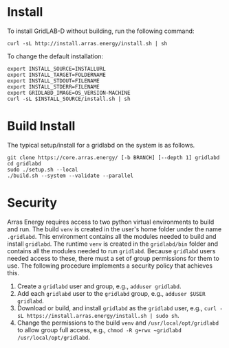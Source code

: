 # Install

To install GridLAB-D without building, run the following command:

~~~
curl -sL http://install.arras.energy/install.sh | sh
~~~

To change the default installation:

~~~
export INSTALL_SOURCE=INSTALLURL
export INSTALL_TARGET=FOLDERNAME
export INSTALL_STDOUT=FILENAME
export INSTALL_STDERR=FILENAME
export GRIDLABD_IMAGE=OS_VERSION-MACHINE
curl -sL $INSTALL_SOURCE/install.sh | sh
~~~

# Build Install

The typical setup/install for a gridlabd on the system is as follows.

~~~
git clone https://core.arras.energy/ [-b BRANCH] [--depth 1] gridlabd
cd gridlabd
sudo ./setup.sh --local
./build.sh --system --validate --parallel
~~~

# Security

Arras Energy requires access to two python virtual environments to build and run.  The build `venv` is created in the user's home folder under the name `.gridlabd`.  This environment contains all the modules needed to build and install `gridlabd`. The runtime `venv` is created in the `gridlabd/bin` folder and contains all the modules needed to run `gridlabd`.  Because `gridlabd` users needed access to these, there must a set of group permissions for them to use.  The following procedure implements a security policy that achieves this.

1. Create a `gridlabd` user and group, e.g., `adduser gridlabd`.
2. Add each `gridlabd` user to the `gridlabd` group, e.g., `adduser $USER gridlabd`.
3. Download or build, and install `gridlabd` as the `gridlabd` user, e.g., `curl -sL https://install.arras.energy/install.sh | sudo sh`.
4. Change the permissions to the build `venv` and `/usr/local/opt/gridlabd` to allow group full access, e.g., `chmod -R g+rwx ~gridlabd /usr/local/opt/gridlabd`.
